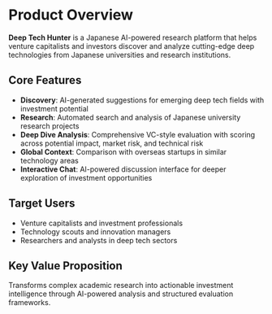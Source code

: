 # Product Overview

**Deep Tech Hunter** is a Japanese AI-powered research platform that helps venture capitalists and investors discover and analyze cutting-edge deep technologies from Japanese universities and research institutions.

## Core Features

- **Discovery**: AI-generated suggestions for emerging deep tech fields with investment potential
- **Research**: Automated search and analysis of Japanese university research projects
- **Deep Dive Analysis**: Comprehensive VC-style evaluation with scoring across potential impact, market risk, and technical risk
- **Global Context**: Comparison with overseas startups in similar technology areas
- **Interactive Chat**: AI-powered discussion interface for deeper exploration of investment opportunities

## Target Users

- Venture capitalists and investment professionals
- Technology scouts and innovation managers
- Researchers and analysts in deep tech sectors

## Key Value Proposition

Transforms complex academic research into actionable investment intelligence through AI-powered analysis and structured evaluation frameworks.